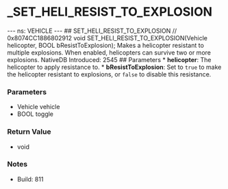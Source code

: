 # _SET_HELI_RESIST_TO_EXPLOSION

--- ns: VEHICLE --- ## SET_HELI_RESIST_TO_EXPLOSION  // 0x8074CC1886802912 void SET_HELI_RESIST_TO_EXPLOSION(Vehicle helicopter, BOOL bResistToExplosion);  Makes a helicopter resistant to multiple explosions. When enabled, helicopters can survive two or more explosions.  NativeDB Introduced: 2545  ## Parameters * **helicopter**: The helicopter to apply resistance to. * **bResistToExplosion**: Set to `true` to make the helicopter resistant to explosions, or `false` to disable this resistance.

### Parameters
* Vehicle vehicle
* BOOL toggle

### Return Value
* void

### Notes
* Build: 811

